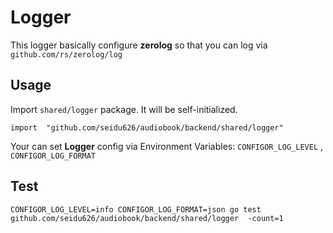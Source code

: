 # Logger

This logger basically configure **zerolog** so that you can log via `github.com/rs/zerolog/log`

## Usage

Import `shared/logger` package. It will be self-initialized. 

```golang
import  "github.com/seidu626/audiobook/backend/shared/logger"
```

Your can set **Logger** config via Environment Variables: `CONFIGOR_LOG_LEVEL` , `CONFIGOR_LOG_FORMAT`

## Test
```
CONFIGOR_LOG_LEVEL=info CONFIGOR_LOG_FORMAT=json go test github.com/seidu626/audiobook/backend/shared/logger  -count=1
```
